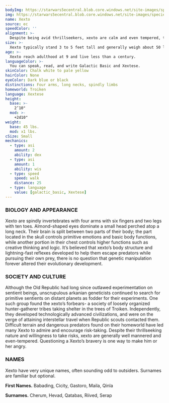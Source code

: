 ```yaml
---
bodyImg: https://starwars5ecentral.blob.core.windows.net/site-images/species/species_Xexto.png
img: https://starwars5ecentral.blob.core.windows.net/site-images/species/species_Xexto.png
name: Xexto
source: ec
speedColor: ''
alignment: >-
  Despite being avid thrillseekers, xexto are calm and even tempered, tending them towards balanced alignments, though there are exceptions.
size: >-
  Xexto typically stand 3 to 5 feet tall and generally weigh about 50 lbs. Regardless of your position in that range, your size is Small.
age: >-
  Xexto reach adulthood at 9 and live less than a century.
languageColor: >-
  You can speak, read, and write Galactic Basic and Xextese. 
skinColor: Chalk white to pale yellow
hairColor: None
eyeColor: Dark blue or black
distinctions: Four arms, long necks, spindly limbs
homeworld: Troiken
language: Xextese
height:
  base: >-
    2’10"
  mod: >-
    +2d10"
weight:
  base: 45 lbs.
  mod: x1 lbs.
cSize: Small
mechanics:
  - type: asi
    amount: 2
    ability: dex
  - type: asi
    amount: 1
    ability: wis
  - type: speed
    speed: walk
    distance: 25
  - type: language
    value: [galactic_basic, Xextese]
---
```

### BIOLOGY AND APPEARANCE
Xexto are spindly invertebrates with four arms with six fingers and two legs with ten toes. Almond-shaped eyes dominate a small head perched atop a long neck. Their brain is split between two parts of their body; the part located in the skull controls primitive emotions and basic body functions, while another portion in their chest controls higher functions such as creative thinking and logic. It’s believed that xexto’s body structure and lightning-fast reflexes developed to help them escape predators while pursuing their own prey, there is no question that genetic manipulation forever altered their evolutionary development.

### SOCIETY AND CULTURE
Although the Old Republic had long since outlawed experimentation on sentient beings, unscrupulous arkanian geneticists continued to search for primitive sentients on distant planets as fodder for their experiments. One such group found the xexto’s forbears- a society of loosely organized hunter-gatherer tribes taking shelter in the trees of Troiken. Independently, they developed technologically advanced civilizations, and were on the verge of attaining interstellar travel when Republic scouts contacted them. Difficult terrain and dangerous predators found on their homeworld have led many Xexto to admire and encourage risk-taking. Despite their thrillseeking nature and willingness to take risks, xexto are generally well mannered and even-tempered. Questioning a Xexto’s bravery is one way to make him or her angry.

### NAMES
Xexto have very unique names, often sounding odd to outsiders. Surnames are familiar but optional.

__First Names.__ Babading, Cicity, Gastoro, Maila, Qinla

__Surnames.__ Cherum, Hevad, Qatabas, Riived, Serap



    